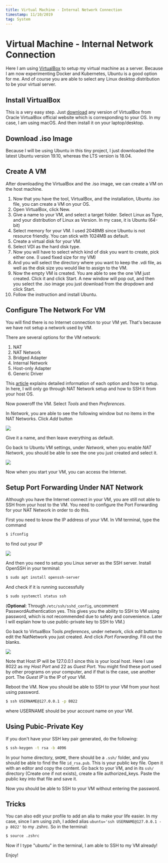 ```yaml
---
title: Virtual Machine - Internal Network Connection
timestamp: 11/10/2019
tag: System
---
```


# Virtual Machine - Internal Network Connection

Here I am using [VirtualBox](https://www.virtualbox.org/) to setup my virtual machine as a server. Because I am now experimenting Docker and Kubernetes, Ubuntu is a good option for me. And of course you are able to select any Linux desktop distribution to be your virtual server.

## Install VirtualBox
This is a very easy step. Just [download](https://www.virtualbox.org/wiki/Downloads) any version of VirtualBox from Oracle VirtualBox official website which is corresponding to your OS. In my case, I am using macOS. And then install it on your laptop/desktop.

## Download .iso Image

Because I will be using Ubuntu in this tiny project, I just downloaded the latest Ubuntu version 19.10, whereas the LTS version is 18.04.

## Create A VM
After downloading  the VirtualBox and the .iso image, we can create a VM on the host machine.
1. Now that you have the tool, VirtualBox, and the installation, Ubuntu .iso file, you can create a VM on your OS.
2. Open VirtualBox, click New.
3. Give a name to your VM, and select a target folder. Select Linux as Type, and your distribution of Linux as Version. In my case, it is Ubuntu (64-bit)
4. Select memory for your VM. I used 2048MB since Ubuntu is not resource friendly. You can stick with 1024MB as default.
5. Create a virtual disk for your VM.
6. Select VDI as the hard disk type.
7. Now you will have to select which kind of disk you want to create, pick either one. (I used fixed size for my VM)
8. And you will select the directory where you want to keep the .vdi file, as well as the disk size you would like to assign to the VM.
9. Now the empty VM is created. You are able to see the one VM just created. Click it and click Start. A new window will pop out, and then you select the .iso image you just download from the dropdown and click Start.
10. Follow the instruction and install Ubuntu.

## Configure The Network For VM

You will find there is no Internet connection to your VM yet. That's because we have not setup a network used by VM.

There are several options for the VM network:
1. NAT
2. NAT Network
3. Bridged Adapter
4. Internal Network
5. Host-only Adapter
6. Generic Driver

This [article](https://www.nakivo.com/blog/virtualbox-network-setting-guide/) explains detailed information of each option and how to setup. In here, I will only go through NAT Network setup and how to SSH it from your host OS.

Now poweroff the VM. Select *Tools* and then *Preferences*.

In *Network*, you are able to see the following window but no items in the NAT Networks. Click *Add* button

![](../imgs/VmNetworkSetup/add_vm_network.png)

Give it a name, and then leave everything as default.

Go back to Ubuntu VM settings, under *Network*, when you enable *NAT Network*, you should be able to see the one you just created and select it.

![](../imgs/VmNetworkSetup/vm_network_config.png)

Now when you start your VM, you can access the Internet.

## Setup Port Forwarding Under NAT Network

Although you have the Internet connect in your VM, you are still not able to SSH from your host to the VM. You need to configure the Port Forwarding for your NAT Network in order to do this.

First you need to know the IP address of your VM. In VM terminal, type the command

```bash
$ ifconfig
```

to find out your IP

![](../imgs/VmNetworkSetup/ifconfig.png)

And then you need to setup you Linux server as the SSH server. Install OpenSSH in your terminal:

```bash
$ sudo apt install openssh-server
```

And check if it is running successfully
```bash
$ sudo systemctl status ssh
```

(__Optional__: Through `/etc/ssh/sshd_config`, uncomment PasswordAuthentication yes. This gives you the ability to SSH to VM using password, which is not recommended due to safety and convenience. Later I will explain how to use public-private key to SSH to VM.)

Go back to VirtualBox Tools *preferences*, under network, click *edit* button to edit the NatNetwork you just created. And click *Port Forwarding*. Fill out the blanks.

![](../imgs/VmNetworkSetup/port_forwarding.png)

Note that Host IP will be 127.0.0.1 since this is your local host. Here I use 8022 as my *Host Port* and 22 as *Guest Port*. You might find these port used by other programs on your computer, and if that is the case, use another port. The *Guest IP* is the IP of your VM.

Reboot the VM. Now you should be able to SSH to your VM from your host using password.

```bash
$ ssh USERNAME@127.0.0.1 -p 8022
```

where USERNAME should be your account name on your VM.

## Using Pubic-Private Key

If you don't have your SSH key pair generated, do the following:

```bash
$ ssh-keygen -t rsa -b 4096
```

In your home directory, `$HOME`, there should be a `.ssh/` folder, and you should be able to find the file `id_rsa.pub`. This is your public key file. Open it with an editor and copy the content. Go back to your VM, and in its `ssh/` directory (Create one if not exists), create a file authorized_keys. Paste the public key into that file and save it.

Now you should be able to SSH to your VM without entering the password.

## Tricks

You can also edit your profile to add an alia to make your life easier. In my case, since I am using zsh, I added alias `ubuntu='ssh USERNAME@127.0.0.1 -p 8022'` to my .zshrc. So in the terminal:

```bash
$ source .zshrc
```

Now if I type "ubuntu" in the terminal, I am able to SSH to my VM already!

Enjoy!
